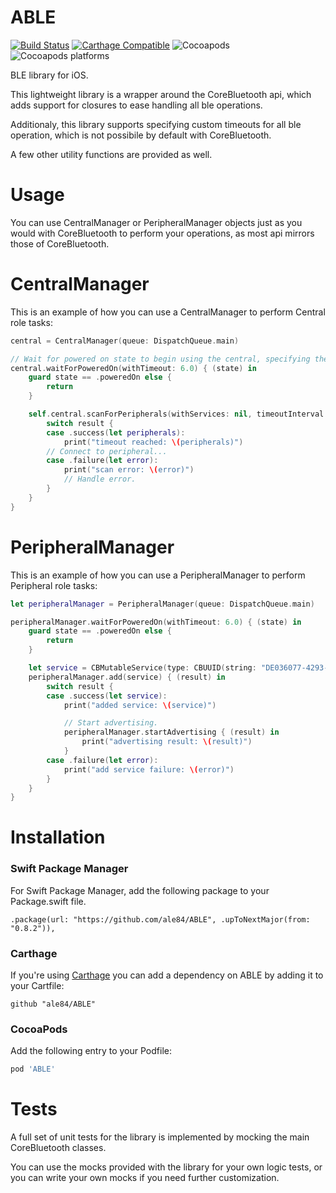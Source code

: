 # ABLE
[![Build Status](https://travis-ci.org/ale84/ABLE.svg?branch=master)](https://travis-ci.org/ale84/ABLE)
[![Carthage Compatible](https://img.shields.io/badge/Carthage-compatible-4BC51D.svg?style=flat)](https://github.com/Carthage/Carthage)
![Cocoapods](https://img.shields.io/cocoapods/v/ABLE.svg)
![Cocoapods platforms](https://img.shields.io/cocoapods/p/ABLE.svg)

BLE library for iOS.

This lightweight library is a wrapper around the CoreBluetooth api, which adds support for closures to ease handling all ble operations.

Additionaly, this library supports specifying custom timeouts for all ble operation, which is not possibile by default with CoreBluetooth.

A few other utility functions are provided as well.

# Usage
You can use CentralManager or PeripheralManager objects just as you would with CoreBluetooth to perform your operations, as most api mirrors those of CoreBluetooth.

# CentralManager
This is an example of how you can use a CentralManager to perform Central role tasks:
```swift
central = CentralManager(queue: DispatchQueue.main)

// Wait for powered on state to begin using the central, specifying the desired timeout.
central.waitForPoweredOn(withTimeout: 6.0) { (state) in
    guard state == .poweredOn else {
        return
    }

    self.central.scanForPeripherals(withServices: nil, timeoutInterval: 6.0) { result in
        switch result {
        case .success(let peripherals):
            print("timeout reached: \(peripherals)")
        // Connect to peripheral...
        case .failure(let error):
            print("scan error: \(error)")
            // Handle error.
        }
    }
}
```
# PeripheralManager
This is an example of how you can use a PeripheralManager to perform Peripheral role tasks:
```swift
let peripheralManager = PeripheralManager(queue: DispatchQueue.main)

peripheralManager.waitForPoweredOn(withTimeout: 6.0) { (state) in
    guard state == .poweredOn else {
        return
    }

    let service = CBMutableService(type: CBUUID(string: "DE036077-4293-4768-B9EF-66429B46A3CB"), primary: true)
    peripheralManager.add(service) { (result) in
        switch result {
        case .success(let service):
            print("added service: \(service)")

            // Start advertising.
            peripheralManager.startAdvertising { (result) in
                print("advertising result: \(result)")
            }
        case .failure(let error):
            print("add service failure: \(error)")
        }
    }
}
```
# Installation

### Swift Package Manager
For Swift Package Manager, add the following package to your Package.swift file.
```
.package(url: "https://github.com/ale84/ABLE", .upToNextMajor(from: "0.8.2")),
```

### Carthage
If you're using [Carthage](https://github.com/Carthage/Carthage) you can add a dependency on ABLE by adding it to your Cartfile:
```
github "ale84/ABLE"
```

### CocoaPods
Add the following entry to your Podfile:
```rb
pod 'ABLE'
```

# Tests
A full set of unit tests for the library is implemented by mocking the main CoreBluetooth classes.

You can use the mocks provided with the library for your own logic tests, or you can write your own mocks if you need further customization.
